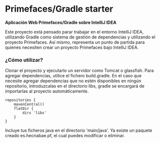 # Primefaces/Gradle starter #

**Aplicación Web Primefaces/Gradle sobre IntelliJ IDEA**

Este proyecto está pensado parar trabajar en el entorno IntelliJ IDEA, utilizando Gradle como sistema de gestión de dependencias y utilizando el proyecto Primefaces.
Así mismo, representa un punto de partida para quienes necesiten crear un proyecto Primefaces bajo IntelliJ IDEA.

### ¿Cómo utilizar? ###
Clonar el proyecto y ejecutarlo un servidor como Tomcat o glassfish. 
Para agregar dependencias, utilice el fichero build.gradle. 
En el caso que necesite agregar dependencias que no estén disponibles en ningún repositorio, introduzcalas en el directorio libs, gradle se encargará de importarlas al proyecto automáticamente.

    repositories {
        mavenCentral()
        flatDir {
            dirs 'libs'
        }
    }
    
Incluye tus ficheros java en el directorio 'main/java'. Ya existe un paquete creado es.hecnabae.pf, el cual puedes modificar o eliminar.